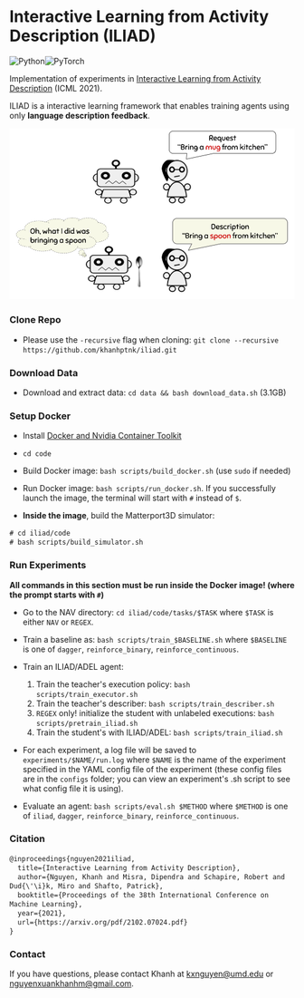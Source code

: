 # Interactive Learning from Activity Description (ILIAD)

<img alt="Python" src="https://img.shields.io/badge/python-%2314354C.svg?style=for-the-badge&logo=python&logoColor=white"/><img alt="PyTorch" src="https://img.shields.io/badge/PyTorch-%23EE4C2C.svg?style=for-the-badge&logo=PyTorch&logoColor=white" />

Implementation of experiments in [Interactive Learning from Activity Description](https://arxiv.org/pdf/2102.07024.pdf) (ICML 2021).

ILIAD is a interactive learning framework that enables training agents using only **language description feedback**.

![](images/illustration.png)

### Clone Repo

- Please use the `-recursive` flag when cloning: `git clone --recursive https://github.com/khanhptnk/iliad.git`

### Download Data

- Download and extract data: `cd data && bash download_data.sh` (3.1GB)

### Setup Docker

- Install [Docker and Nvidia Container Toolkit](https://docs.nvidia.com/datacenter/cloud-native/container-toolkit/install-guide.html#docker)

- `cd code`

- Build Docker image: `bash scripts/build_docker.sh` (use `sudo` if needed)

- Run Docker image: `bash scripts/run_docker.sh`. If you successfully launch the image, the terminal will start with `#` instead of `$`.

- **Inside the image**, build the Matterport3D simulator:

```
# cd iliad/code
# bash scripts/build_simulator.sh
```

### Run Experiments

**All commands in this section must be run inside the Docker image! (where the prompt starts with `#`)**

- Go to the NAV directory: `cd iliad/code/tasks/$TASK` where `$TASK` is either `NAV` or `REGEX`.

- Train a baseline as: `bash scripts/train_$BASELINE.sh` where `$BASELINE` is one of `dagger`, `reinforce_binary`, `reinforce_continuous`.

- Train an ILIAD/ADEL agent:

  1) Train the teacher's execution policy: `bash scripts/train_executor.sh`
  2) Train the teacher's describer: `bash scripts/train_describer.sh`
  3) `REGEX` only! initialize the student with unlabeled executions: `bash scripts/pretrain_iliad.sh`
  4) Train the student's with ILIAD/ADEL: `bash scripts/train_iliad.sh`

- For each experiment, a log file will be saved to `experiments/$NAME/run.log` where `$NAME` is the name of the experiment specified in the YAML config file of the experiment (these config files are in the `configs` folder; you can view an experiment's .sh script to see what config file it is using).

- Evaluate an agent: `bash scripts/eval.sh $METHOD` where `$METHOD` is one of `iliad`, `dagger`, `reinforce_binary`, `reinforce_continuous`.

### Citation

```
@inproceedings{nguyen2021iliad,
  title={Interactive Learning from Activity Description},
  author={Nguyen, Khanh and Misra, Dipendra and Schapire, Robert and Dud{\'\i}k, Miro and Shafto, Patrick},
  booktitle={Proceedings of the 38th International Conference on Machine Learning},
  year={2021},
  url={https://arxiv.org/pdf/2102.07024.pdf}
}
```

### Contact

If you have questions, please contact Khanh at kxnguyen@umd.edu or nguyenxuankhanhm@gmail.com.


